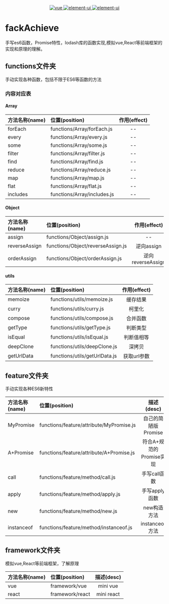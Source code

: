 
<p align="center">
  <a href="https://github.com/gzg1023/fackAchieve">
    <img src="https://img.shields.io/badge/手写-ES6-pink.svg" alt="vue">
  </a>
  <a href="https://github.com/gzg1023/fackAchieve">
    <img src="https://img.shields.io/badge/手写-Promise-blue.svg" alt="element-ui">
  </a>
  <a href="https://github.com/gzg1023/fackAchieve">
    <img src="https://img.shields.io/badge/模拟-lodash-green.svg" alt="element-ui">
  </a>
</p>

# fackAchieve

手写es6函数，Promise特性，lodash库的函数实现,模拟vue,React等前端框架的实现和原理的理解。


## functions文件夹

手动实现各种函数，包括不限于ES6等函数的方法

### 内容对应表

#### Array

| 方法名称(name)|位置(position) | 作用(effect)   |
| :--------   | :----- | :----:  |
| forEach | functions/Array/forEach.js  | -- |
| every | functions/Array/every.js  | -- |
| some | functions/Array/some.js  | -- |
| filter | functions/Array/filter.js  | -- |
| find | functions/Array/find.js  | -- |
| reduce | functions/Array/reduce.js  | -- |
| map | functions/Array/map.js  | -- |
| flat | functions/Array/flat.js  | -- |
| includes | functions/Array/includes.js  | -- |

#### Object

| 方法名称(name)|位置(position) | 作用(effect)   |
| :--------   | :----- | :----:  |
| assign | functions/Object/assign.js  | -- |
| reverseAssign | functions/Object/reverseAssign.js  | 逆向assign |
| orderAssign | functions/Object/orderAssign.js  | 逆向reverseAssign |
#### utils

| 方法名称(name)|位置(position) | 作用(effect)   |
| :--------   | :----- | :----:  |
| memoize | functions/utils/memoize.js  | 缓存结果 |
| curry | functions/utils/curry.js  | 柯里化 |
| compose | functions/utils/compose.js  | 合并函数 |
| getType | functions/utils/getType.js  | 判断类型  |
| isEqual | functions/utils/isEqual.js  | 判断值相等  |
| deepClone | functions/utils/deepClone.js  | 深拷贝  |
| getUrlData | functions/utils/getUrlData.js  | 获取url参数  |
## feature文件夹

手动实现各种ES6新特性

| 方法名称(name)|位置(position) | 描述(desc)   |
| :--------   | :----- | :----:  |
| MyPromise | functions/feature/attribute/MyPromise.js  | 自己的简陋版Promise |
| A+Promise | functions/feature/attribute/A+Promise.js  | 符合A+规范的Promise实现 |
| call | functions/feature/method/call.js  | 手写call函数|
| apply | functions/feature/method/apply.js  | 手写apply函数|
| new | functions/feature/method/new.js  | new构造方法|
| instanceof | functions/feature/method/instanceof.js  | instanceof方法 |

## framework文件夹

模拟vue,React等前端框架，了解原理

| 方法名称(name)|位置(position) | 描述(desc)   |
| :--------   | :----- | :----:  |
| vue | framework/vue | mini vue |
| react | framework/react  | mini react |